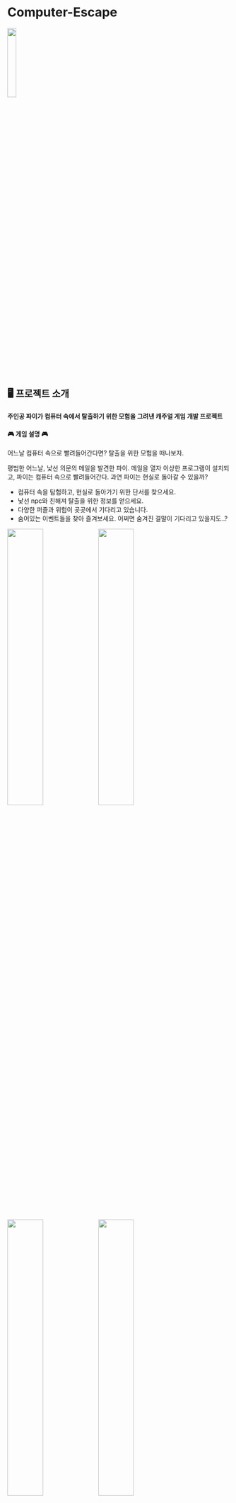 # Computer-Escape
<img width="20%" src="https://github.com/user-attachments/assets/ce1b549c-1555-4915-8f0b-93e40c8f9849"/><br>


## 🖥️ 프로젝트 소개
#### 주인공 파이가 컴퓨터 속에서 탈출하기 위한 모험을 그려낸 캐주얼 게임 개발 프로젝트

#### 🎮 게임 설명 🎮

어느날 컴퓨터 속으로 빨려들어간다면?
탈출을 위한 모험을 떠나보자.

평범한 어느날, 낯선 의문의 메일을 발견한 파이.
메일을 열자 이상한 프로그램이 설치되고, 파이는 컴퓨터 속으로 빨려들어간다.
과연 파이는 현실로 돌아갈 수 있을까?

- 컴퓨터 속을 탐험하고, 현실로 돌아가기 위한 단서를 찾으세요.
- 낯선 npc와 친해져 탈출을 위한 정보를 얻으세요.
- 다양한 퍼즐과 위험이 곳곳에서 기다리고 있습니다.
- 숨어있는 이벤트들을 찾아 즐겨보세요.
어쩌면 숨겨진 결말이 기다리고 있을지도..?
<img width="40%" src="https://github.com/user-attachments/assets/5cbdadb8-52ff-48a6-81e9-3459eed8a7cd"/>
<img width="40%" src="https://github.com/user-attachments/assets/7594f8b2-5360-4b2b-82f5-c96ec2b59ff5"/><br>
<img width="40%" src="https://github.com/user-attachments/assets/69dc2134-7422-4e46-ae01-c7150915b112"/>
<img width="40%" src="https://github.com/user-attachments/assets/847e1650-de45-423f-b78f-beaf5d227e3d"/><br>
<img width="40%" src="https://github.com/user-attachments/assets/938cd014-03ed-4eb6-ba63-f1833492ee37"/>
<img width="40%" src="https://github.com/user-attachments/assets/9693780a-6b69-40c8-9e12-31980016c980"/><br>
<img width="40%" src="https://github.com/user-attachments/assets/a731b660-424d-4354-a705-74a8372bd713"/>
<img width="40%" src="https://github.com/user-attachments/assets/45d5d9d1-31bf-49cd-abea-5b834f47fee9"/>

<br>

## 🖥️ 개발 정보
### 개발언어: Lua
### 팀원: 개발팀 5명, 디자인팀 2명, 기획팀 2명
### IDE: Sublime Text3 & VScode
### 게임엔진: Solar2D

## 🕰️ 개발 기간
- 23/07 ~ 23/09/20 (약 3달)

## 🖥️ 게임 출시일
- 23/09/22 금

## 🌐 게임 출시 장소
- Google Play 스토어

## 🌐 게임 다운로드 URL
- https://play.google.com/store/apps/details?id=com.solar2d.app.Computer_Escape&pli=1


